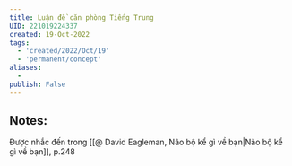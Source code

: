 ```yaml
---
title: Luận đề căn phòng Tiếng Trung
UID: 221019224337
created: 19-Oct-2022
tags:
  - 'created/2022/Oct/19'
  - 'permanent/concept'
aliases:
  - 
publish: False
---
```

## Notes:

Được nhắc đến trong [[@ David Eagleman, Não bộ kể gì về bạn|Não bộ kể gì về bạn]], p.248



